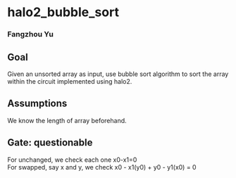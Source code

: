 # halo2_bubble_sort
### Fangzhou Yu

## Goal
Given an unsorted array as input, use bubble sort algorithm to sort the array within the circuit implemented using halo2.

## Assumptions
We know the length of array beforehand.

## Gate: questionable
For unchanged, we check each one x0-x1=0\
For swapped, say x and y, we check x0 - x1(y0) + y0 - y1(x0) = 0